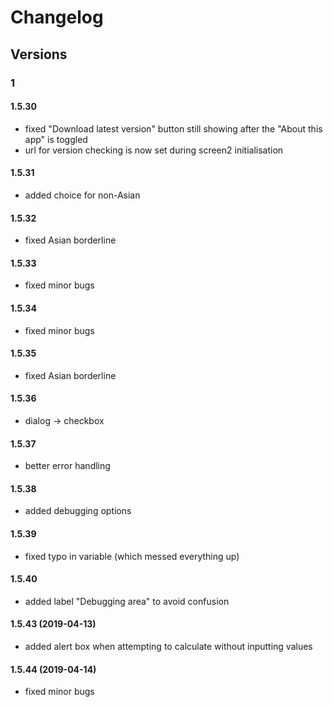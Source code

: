 # Changelog
## Versions
### 1
#### 1.5.30
- fixed "Download latest version" button still showing after the "About this app" is toggled
- url for version checking is now set during screen2 initialisation
#### 1.5.31
- added choice for non-Asian
#### 1.5.32
- fixed Asian borderline
#### 1.5.33
- fixed minor bugs
#### 1.5.34
- fixed minor bugs
#### 1.5.35
- fixed Asian borderline
#### 1.5.36
- dialog -> checkbox
#### 1.5.37
- better error handling
#### 1.5.38
- added debugging options
#### 1.5.39
- fixed typo in variable (which messed everything up)
#### 1.5.40
- added label "Debugging area" to avoid confusion
#### 1.5.43 (2019-04-13)
- added alert box when attempting to calculate without inputting values
#### 1.5.44 (2019-04-14)
- fixed minor bugs
